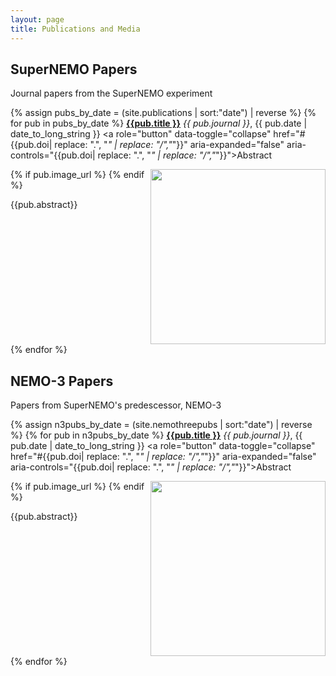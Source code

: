 ```yaml
---
layout: page
title: Publications and Media
---
```


SuperNEMO Papers
----------------
Journal papers from the SuperNEMO experiment

{% assign pubs_by_date = (site.publications | sort:"date") | reverse %}
{% for pub in pubs_by_date %}
<a href="http://dx.doi.org/{{ pub.doi }}" target="_blank"> <strong>{{pub.title }}</strong></a> _{{ pub.journal }}_, {{ pub.date | date_to_long_string }}
<a role="button" data-toggle="collapse" href="#{{pub.doi| replace: ".", "_" | replace: "/","_"}}" aria-expanded="false" aria-controls="{{pub.doi| replace: ".", "_" | replace: "/","_"}}">Abstract</a>
<div  class="collapse" id="{{pub.doi| replace: ".", "_" | replace: "/","_"}}">
<div class="well" style="overflow:auto">
{% if pub.image_url %}
<img src="{{pub.image_url}}" style="float:right; height:20em">
{% endif %}
<p>{{pub.abstract}}</p>
</div>
</div>
{% endfor %}

NEMO-3 Papers
-------------
Papers from SuperNEMO's predescessor, NEMO-3

{% assign n3pubs_by_date = (site.nemothreepubs  | sort:"date") | reverse %}
{% for pub in n3pubs_by_date %}
<a href="http://dx.doi.org/{{ pub.doi }}" target="_blank"> <strong>{{pub.title }}</strong></a> _{{ pub.journal }}_, {{ pub.date | date_to_long_string }}
<a role="button" data-toggle="collapse" href="#{{pub.doi| replace: ".", "_" | replace: "/","_"}}" aria-expanded="false" aria-controls="{{pub.doi| replace: ".", "_" | replace: "/","_"}}">Abstract</a>
<div  class="collapse" id="{{pub.doi| replace: ".", "_" | replace: "/","_"}}">
<div class="well" style="overflow:auto">
{% if pub.image_url %}
<img src="{{pub.image_url}}" style="float:right; height:20em">
{% endif %}
<p>{{pub.abstract}}</p>
</div>
</div>
{% endfor %}

